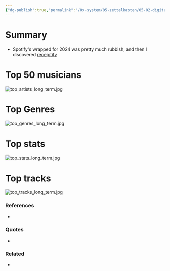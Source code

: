 ```yaml
---
{"dg-publish":true,"permalink":"/0x-system/05-zettelkasten/05-02-digital-garden/08-2024-music-stats/","title":"08 2024 Music stats","created":"2025-01-08T11:46:26.106+03:00","updated":"2025-01-08T11:46:26.106+03:00"}
---
```



# Summary
- Spotify's wrapped for 2024 was pretty much rubbish, and then I discovered [receiptify](https://receiptify.herokuapp.com/)

# Top 50 musicians
![top_artists_long_term.jpg](/img/user/top_artists_long_term.jpg)

# Top Genres

![top_genres_long_term.jpg](/img/user/top_genres_long_term.jpg)


# Top stats

![top_stats_long_term.jpg](/img/user/top_stats_long_term.jpg)

# Top tracks

![top_tracks_long_term.jpg](/img/user/top_tracks_long_term.jpg)

### References
- 

### Quotes
- 

### Related
- 